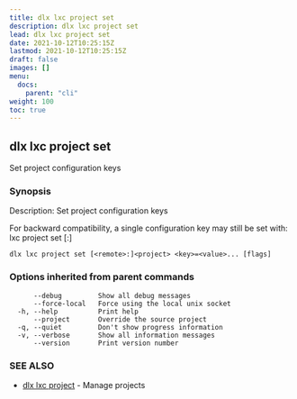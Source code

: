 ```yaml
---
title: dlx lxc project set
description: dlx lxc project set
lead: dlx lxc project set
date: 2021-10-12T10:25:15Z
lastmod: 2021-10-12T10:25:15Z
draft: false
images: []
menu:
  docs:
    parent: "cli"
weight: 100
toc: true
---
```

## dlx lxc project set

Set project configuration keys

### Synopsis

Description:
  Set project configuration keys

  For backward compatibility, a single configuration key may still be set with:
      lxc project set [<remote>:]<project> <key> <value>



```
dlx lxc project set [<remote>:]<project> <key>=<value>... [flags]
```

### Options inherited from parent commands

```
      --debug         Show all debug messages
      --force-local   Force using the local unix socket
  -h, --help          Print help
      --project       Override the source project
  -q, --quiet         Don't show progress information
  -v, --verbose       Show all information messages
      --version       Print version number
```

### SEE ALSO

* [dlx lxc project](/docs/cmd/dlx_lxc_project)	 - Manage projects

